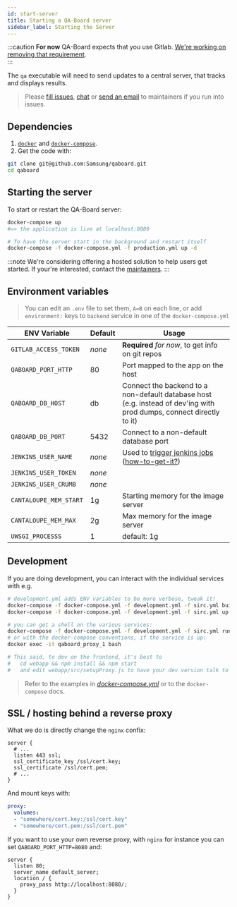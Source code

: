```yaml
---
id: start-server
title: Starting a QA-Board server
sidebar_label: Starting the Server
---
```


:::caution
**For now** QA-Board expects that you use Gitlab. [We're working on removing that requirement](https://github.com/Samsung/qaboard/issues/1).  
:::


The `qa` executable will need to send updates to a central server, that tracks and displays results.

> Please [fill issues](https://github.com/Samsung/qaboard/issues), [chat](https://spectrum.chat/qaboard) or <a href="mailto:arthur.flam@samsung.com">send an email</a> to maintainers if you run into issues. 

## Dependencies
1. [`docker`](https://docs.docker.com/engine/install/) and [`docker-compose`](https://docs.docker.com/compose/install/).
2. Get the code with:
```bash
git clone git@github.com:Samsung/qaboard.git
cd qaboard
```

## Starting the server
To start or restart the QA-Board server:
```bash
docker-compose up
#=> the application is live at localhost:8080

# To have the server start in the background and restart itself 
docker-compose -f docker-compose.yml -f production.yml up -d
```

:::note
We're considering offering a hosted solution to help users get started. If your're interested, contact the <a href="mailto:arthur@fl.am">maintainers</a>. 
:::


## Environment variables
> You can edit an `.env` file to set them, `A=B` on each line, or add `environment:` keys to `backend` service in one of the `docker-compose.yml`

| ENV Variable           | Default | Usage                                            |
-------------------------|-------- |--------------------------------------------------|
| `GITLAB_ACCESS_TOKEN`  | _none_  | **Required** *for now*, to get info on git repos |
| `QABOARD_PORT_HTTP`    | 80      | Port mapped to the app on the host               |
| `QABOARD_DB_HOST`      | db      | Connect the backend to a non-default database host (e.g. instead of dev'ing with prod dumps, connect directly to it) |
| `QABOARD_DB_PORT`      | 5432    | Connect to a non-default database port           |
| `JENKINS_USER_NAME`    | _none_  | Used to [trigger jenkins jobs](/docs/triggering-third-party-tool) ([how-to-get-it?](/docs/triggering-third-party-tools#example-jenkins-integration-via-webhooks))               |
| `JENKINS_USER_TOKEN`   | _none_  |                                                  |
| `JENKINS_USER_CRUMB`   | _none_  |                                                  |
| `CANTALOUPE_MEM_START` | 1g      | Starting memory for the image server             |
| `CANTALOUPE_MEM_MAX`   | 2g      | Max memory for the image server                  |
| `UWSGI_PROCESSS`       | 1       | default: 1g                                      |


## Development
If you are doing development, you can interact with the individual services with e.g.

```bash
# development.yml adds ENV variables to be more verbose, tweak it!
docker-compose -f docker-compose.yml -f development.yml -f sirc.yml build backend
docker-compose -f docker-compose.yml -f development.yml -f sirc.yml up backend

# you can get a shell on the various services:
docker-compose -f docker-compose.yml -f development.yml -f sirc.yml run proxy /bin/ash
# or with the docker-compose conventions, if the service is up:
docker exec -it qaboard_proxy_1 bash

# This said, to dev on the frontend, it's best to
#   cd webapp && npm install && npm start
#   and edit webapp/src/setupProxy.js to have your dev version talk to either the prod/dev backend
```

> Refer to the examples in *[docker-compose.yml](docker-compose.yml)* or to the `docker-compose` docs.

## SSL / hosting behind a reverse proxy
What we do is directly change the `nginx` confix:


```nginx title="services/nginx/conf.d/qaboard.conf"
server {
  # ...
  listen 443 ssl;
  ssl_certificate_key /ssl/cert.key;
  ssl_certificate /ssl/cert.pem;
  # ...
}
```

And mount keys with:

```yaml title="docker-compose.yml"
proxy:
  volumes:
  - "somewhere/cert.key:/ssl/cert.key"
  - "somewhere/cert.pem:/ssl/cert.pem"
```

If you want to use your own reverse proxy, with `nginx` for instance you can set `QABOARD_PORT_HTTP=8080` and: 

```nginx
server {
  listen 80;
  server_name default_server;
  location / {
    proxy_pass http://localhost:8080/;
  }
}
```

